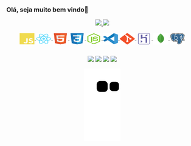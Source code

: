 ### Olá, seja muito bem vindo🚀


  <div align="center">
  <a href="https://github.com/MateusSantiagoDev">
  <img height="150em" src="https://github-readme-stats.vercel.app/api?username=MateusSantiagoDev&show_icons=true&theme=dracula&include_all_commits=true&count_private=true"/>
  
  <img height="150em" src="https://github-readme-stats.vercel.app/api/top-langs/?username=MateusSantiagoDev&layout=compact&langs_count=7&theme=dracula"/>
 </div>
 
 <div align="center">
 <div style="display: inline_block"><br>
 
  <img align="center" alt="Mateus-JS" height="30" width="40" src="https://raw.githubusercontent.com/devicons/devicon/master/icons/javascript/javascript-plain.svg">  
  <img align="center" alt="Mateus-React" height="30" width="40" src="https://raw.githubusercontent.com/devicons/devicon/master/icons/react/react-original.svg">
  <img align="center" alt="Mateus-HTML" height="30" width="40" src="https://raw.githubusercontent.com/devicons/devicon/master/icons/html5/html5-original.svg">
  <img align="center" alt="Mateus-CSS" height="30" width="40" src="https://raw.githubusercontent.com/devicons/devicon/master/icons/css3/css3-original.svg">  
  <img align="center" alt="Mateus-CSS" height="30" width="40" src="https://raw.githubusercontent.com/devicons/devicon/master/icons/nodejs/nodejs-original.svg">  
  <img align="center" alt="Mateus-CSS" height="30" width="40" src="https://raw.githubusercontent.com/devicons/devicon/master/icons/vscode/vscode-original.svg">  
  <img align="center" alt="Mateus-CSS" height="30" width="40" src="https://raw.githubusercontent.com/devicons/devicon/master/icons/git/git-original.svg">  
  <img align="center" alt="Mateus-CSS" height="30" width="40" src="https://raw.githubusercontent.com/devicons/devicon/master/icons/heroku/heroku-original.svg">  
  <img align="center" alt="Mateus-CSS" height="30" width="40" src="https://raw.githubusercontent.com/devicons/devicon/master/icons/mongodb/mongodb-original.svg">  
  <img align="center" alt="Mateus-CSS" height="30" width="40" src="https://raw.githubusercontent.com/devicons/devicon/master/icons/postgresql/postgresql-original.svg">  

</div>

##

<div> 

 <a href = "mailto:mateus_santiago2.3@outlook.com"><img src="https://img.shields.io/badge/Microsoft_Outlook-0078D4?style=for-the-badge&logo=microsoft-outlook&logoColor=white" target="_blank"></a>
 <a href="https://web.telegram.org/z/" target="_blank"><img src="https://img.shields.io/badge/Telegram-2CA5E0?style=for-the-badge&logo=telegram&logoColor=white" target="_blank"></a>
  <a href="https://www.linkedin.com/in/mateus-santiago-439628228/" target="_blank"><img src="https://img.shields.io/badge/-LinkedIn-%230077B5?style=for-the-badge&logo=linkedin&logoColor=white" target="_blank"></a> 
   <a href="https://discord.com/channels/@me" target="_blank"><img src="https://img.shields.io/badge/Discord-7289DA?style=for-the-badge&logo=discord&logoColor=white" target="_blank"></a> 


![snake gif](https://github.com/MateusSantiagoDev/MateusSantiagoDev/blob/output/github-contribution-grid-snake.svg)
</div>
